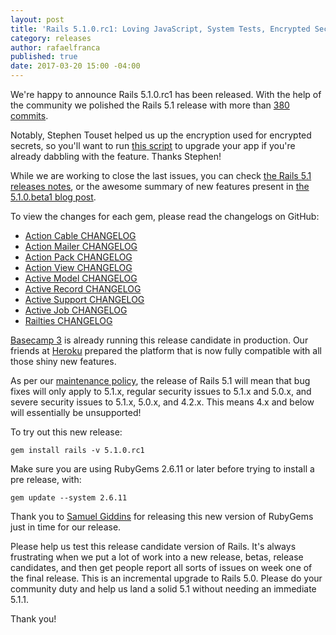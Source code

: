 ```yaml
---
layout: post
title: 'Rails 5.1.0.rc1: Loving JavaScript, System Tests, Encrypted Secrets, and more'
category: releases
author: rafaelfranca
published: true
date: 2017-03-20 15:00 -04:00
---
```


We're happy to announce Rails 5.1.0.rc1 has been released. With the help of the community we polished the Rails 5.1
release with more than [380 commits](https://github.com/rails/rails/compare/v5.1.0.beta1...v5.1.0.rc1).

Notably, Stephen Touset helped us up the encryption used for encrypted secrets, so you'll want to run [this script](https://gist.github.com/kaspth/bc37989c2f39a5642112f28b1d93f343)
to upgrade your app if you're already dabbling with the feature. Thanks Stephen!

While we are working to close the last issues, you can check [the Rails 5.1 releases notes](http://edgeguides.rubyonrails.org/5_1_release_notes.html),
or the awesome summary of new features present in [the 5.1.0.beta1 blog post](http://weblog.rubyonrails.org/2017/2/23/Rails-5-1-beta1/).

To view the changes for each gem, please read the changelogs on GitHub:

* [Action Cable CHANGELOG](https://github.com/rails/rails/blob/v5.1.0.rc1/actioncable/CHANGELOG.md)
* [Action Mailer CHANGELOG](https://github.com/rails/rails/blob/v5.1.0.rc1/actionmailer/CHANGELOG.md)
* [Action Pack CHANGELOG](https://github.com/rails/rails/blob/v5.1.0.rc1/actionpack/CHANGELOG.md)
* [Action View CHANGELOG](https://github.com/rails/rails/blob/v5.1.0.rc1/actionview/CHANGELOG.md)
* [Active Model CHANGELOG](https://github.com/rails/rails/blob/v5.1.0.rc1/activemodel/CHANGELOG.md)
* [Active Record CHANGELOG](https://github.com/rails/rails/blob/v5.1.0.rc1/activerecord/CHANGELOG.md)
* [Active Support CHANGELOG](https://github.com/rails/rails/blob/v5.1.0.rc1/activesupport/CHANGELOG.md)
* [Active Job CHANGELOG](https://github.com/rails/rails/blob/v5.1.0.rc1/activejob/CHANGELOG.md)
* [Railties CHANGELOG](https://github.com/rails/rails/blob/v5.1.0.rc1/railties/CHANGELOG.md)

[Basecamp 3](https://basecamp.com) is already running this release candidate in production. Our friends at
[Heroku](https://heroku.com) prepared the platform that is now fully compatible with all those shiny new features.

As per our [maintenance policy][maintenance-policy], the release of Rails 5.1 will mean that bug fixes will only apply
to 5.1.x, regular security issues to 5.1.x and 5.0.x, and severe security issues to 5.1.x, 5.0.x, and 4.2.x.
This means 4.x and below will essentially be unsupported!

To try out this new release:

```
gem install rails -v 5.1.0.rc1
```

Make sure you are using RubyGems 2.6.11 or later before trying to install a pre release, with:

```
gem update --system 2.6.11
```

Thank you to [Samuel Giddins](https://github.com/segiddins) for releasing this new version of RubyGems just in time for
our release.

Please help us test this release candidate version of Rails. It's always frustrating when we put a lot of work into a
new release, betas, release candidates, and then get people report all sorts of issues on week one of the final release.
This is an incremental upgrade to Rails 5.0. Please do your community duty and help us land a solid 5.1 without needing
an immediate 5.1.1.

Thank you!

[maintenance-policy]: http://guides.rubyonrails.org/maintenance_policy.html
